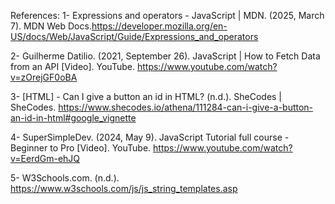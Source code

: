 References:
1- Expressions and operators - JavaScript | MDN. (2025, March 7). MDN Web Docs.https://developer.mozilla.org/en-US/docs/Web/JavaScript/Guide/Expressions_and_operators

2- Guilherme Datilio. (2021, September 26). JavaScript | How to Fetch Data from an API [Video]. YouTube. https://www.youtube.com/watch?v=zOrejGF0oBA

3- [HTML] - Can I give a button an id in HTML? (n.d.). SheCodes | SheCodes. https://www.shecodes.io/athena/111284-can-i-give-a-button-an-id-in-html#google_vignette

4- SuperSimpleDev. (2024, May 9). JavaScript Tutorial full course - Beginner to Pro [Video]. YouTube. https://www.youtube.com/watch?v=EerdGm-ehJQ

5- W3Schools.com. (n.d.). https://www.w3schools.com/js/js_string_templates.asp
